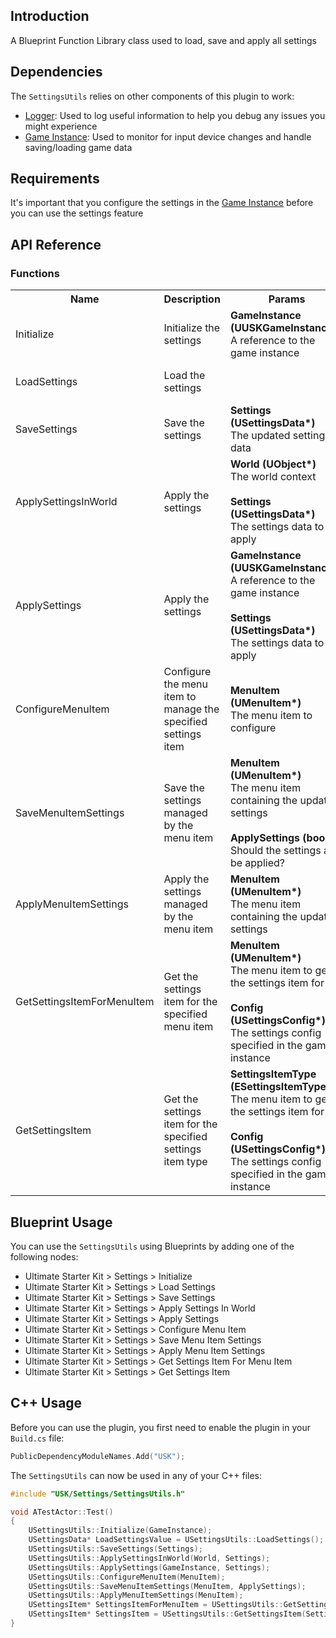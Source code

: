 ## Introduction
A Blueprint Function Library class used to load, save and apply all settings

## Dependencies
The <code>SettingsUtils</code> relies on other components of this plugin to work:
<ul>
	<li><a href="../logger">Logger</a>: Used to log useful information to help you debug any issues you might experience</li>
	<li><a href="../gameinstance">Game Instance</a>: Used to monitor for input device changes and handle saving/loading game data</li>
</ul>

## Requirements
It's important that you configure the settings in the <a href="/gameinstance">Game Instance</a> before you can use the settings feature

## API Reference
### Functions
<table>
	<tr>
		<th>Name</th>
		<th>Description</th>
		<th>Params</th>
		<th>Return</th>
	</tr>
	<tr>
		<td>Initialize</td>
		<td>Initialize the settings</td>
		<td><strong>GameInstance (UUSKGameInstance*)</strong><br/>A reference to the game instance</td>
		<td></td>
	</tr>
	<tr>
		<td>LoadSettings</td>
		<td>Load the settings</td>
		<td></td>
		<td><strong>USettingsData*</strong><br/>The loaded settings data</td>
	</tr>
	<tr>
		<td>SaveSettings</td>
		<td>Save the settings</td>
		<td><strong>Settings (USettingsData*)</strong><br/>The updated settings data</td>
		<td></td>
	</tr>
	<tr>
		<td>ApplySettingsInWorld</td>
		<td>Apply the settings</td>
		<td><strong>World (UObject*)</strong><br/>The world context<br/><br/><strong>Settings (USettingsData*)</strong><br/>The settings data to apply</td>
		<td></td>
	</tr>
	<tr>
		<td>ApplySettings</td>
		<td>Apply the settings</td>
		<td><strong>GameInstance (UUSKGameInstance*)</strong><br/>A reference to the game instance<br/><br/><strong>Settings (USettingsData*)</strong><br/>The settings data to apply</td>
		<td></td>
	</tr>
	<tr>
		<td>ConfigureMenuItem</td>
		<td>Configure the menu item to manage the specified settings item</td>
		<td><strong>MenuItem (UMenuItem*)</strong><br/>The menu item to configure</td>
		<td></td>
	</tr>
	<tr>
		<td>SaveMenuItemSettings</td>
		<td>Save the settings managed by the menu item</td>
		<td><strong>MenuItem (UMenuItem*)</strong><br/>The menu item containing the updated settings<br/><br/><strong>ApplySettings (bool)</strong><br/>Should the settings also be applied?</td>
		<td></td>
	</tr>
	<tr>
		<td>ApplyMenuItemSettings</td>
		<td>Apply the settings managed by the menu item</td>
		<td><strong>MenuItem (UMenuItem*)</strong><br/>The menu item containing the updated settings</td>
		<td></td>
	</tr>
	<tr>
		<td>GetSettingsItemForMenuItem</td>
		<td>Get the settings item for the specified menu item</td>
		<td><strong>MenuItem (UMenuItem*)</strong><br/>The menu item to get the settings item for<br/><br/><strong>Config (USettingsConfig*)</strong><br/>The settings config specified in the game instance</td>
		<td><strong>USettingsItem*</strong><br/>The settings item</td>
	</tr>
	<tr>
		<td>GetSettingsItem</td>
		<td>Get the settings item for the specified settings item type</td>
		<td><strong>SettingsItemType (ESettingsItemType)</strong><br/>The menu item to get the settings item for<br/><br/><strong>Config (USettingsConfig*)</strong><br/>The settings config specified in the game instance</td>
		<td><strong>USettingsItem*</strong><br/>The settings item</td>
	</tr>
</table>

## Blueprint Usage
You can use the <code>SettingsUtils</code> using Blueprints by adding one of the following nodes:
<ul>
	<li>Ultimate Starter Kit > Settings > Initialize</li>
	<li>Ultimate Starter Kit > Settings > Load Settings</li>
	<li>Ultimate Starter Kit > Settings > Save Settings</li>
	<li>Ultimate Starter Kit > Settings > Apply Settings In World</li>
	<li>Ultimate Starter Kit > Settings > Apply Settings</li>
	<li>Ultimate Starter Kit > Settings > Configure Menu Item</li>
	<li>Ultimate Starter Kit > Settings > Save Menu Item Settings</li>
	<li>Ultimate Starter Kit > Settings > Apply Menu Item Settings</li>
	<li>Ultimate Starter Kit > Settings > Get Settings Item For Menu Item</li>
	<li>Ultimate Starter Kit > Settings > Get Settings Item</li>
</ul>

## C++ Usage
Before you can use the plugin, you first need to enable the plugin in your <code>Build.cs</code> file:
```c++
PublicDependencyModuleNames.Add("USK");
```

The <code>SettingsUtils</code> can now be used in any of your C++ files:
```c++
#include "USK/Settings/SettingsUtils.h"

void ATestActor::Test()
{
	USettingsUtils::Initialize(GameInstance);
	USettingsData* LoadSettingsValue = USettingsUtils::LoadSettings();
	USettingsUtils::SaveSettings(Settings);
	USettingsUtils::ApplySettingsInWorld(World, Settings);
	USettingsUtils::ApplySettings(GameInstance, Settings);
	USettingsUtils::ConfigureMenuItem(MenuItem);
	USettingsUtils::SaveMenuItemSettings(MenuItem, ApplySettings);
	USettingsUtils::ApplyMenuItemSettings(MenuItem);
	USettingsItem* SettingsItemForMenuItem = USettingsUtils::GetSettingsItemForMenuItem(MenuItem, Config);
	USettingsItem* SettingsItem = USettingsUtils::GetSettingsItem(SettingsItemType, Config);
}
```
